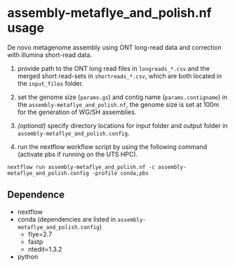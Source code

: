# assembly-metaflye_and_polish.nf usage

De novo metagenome assembly using ONT long-read data and correction with illumina short-read data.

1. provide path to the ONT long read files in `longreads_*.csv` and the merged short read-sets in `shortreads_*.csv`, which are both located in the `input_files` folder.

2. set the genome size (`params.gs`) and contig name (`params.contigname`) in the `assembly-metaflye_and_polish.nf`, the genome size is set at 100m for the generation of WG/SH assemblies.

4. *(optional)* specify directory locations for input folder and output folder in `assembly-metaflye_and_polish.config`.

5. run the nextflow workflow script by using the following command (activate pbs if running on the UTS HPC).
```
nextflow run assembly-metaflye_and_polish.nf -c assembly-metaflye_and_polish.config -profile conda,pbs
```

## Dependence
* nextflow
* conda (dependencies are listed in `assembly-metaflye_and_polish.config`)
    * flye=2.7
    * fastp
    * ntedit=1.3.2
* python